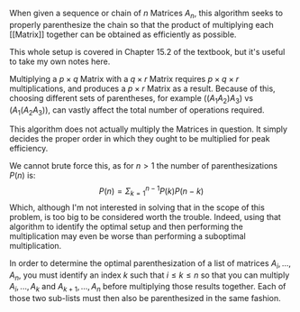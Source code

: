 
When given a sequence or chain of $n$ Matrices $A_n$, this algorithm seeks to properly parenthesize the chain so that the product of multiplying each [[Matrix]] together can be obtained as efficiently as possible.

This whole setup is covered in Chapter 15.2 of the textbook, but it's useful to take my own notes here.

Multiplying a $p\times q$ Matrix with a $q\times r$ Matrix requires $p\times q \times r$ multiplications, and produces a $p\times r$ Matrix as a result.
Because of this, choosing different sets of parentheses, for example $((A_1A_2)A_3)$ vs $(A_1(A_2A_3))$, can vastly affect the total number of operations required.

This algorithm does not actually multiply the Matrices in question. It simply decides the proper order in which they ought to be multiplied for peak efficiency.

We cannot brute force this, as for $n>1$ the number of parenthesizations $P(n)$ is:$$P(n)=\Sigma_{k=1}^{n-1}P(k)P(n-k)$$
Which, although I'm not interested in solving that in the scope of this problem, is too big to be considered worth the trouble. Indeed, using that algorithm to identify the optimal setup and then performing the multiplication may even be worse than performing a suboptimal multiplication.

In order to determine the optimal parenthesization of a list of matrices $A_i,...,A_n$, you must identify an index $k$ such that $i\leq k \leq n$ so that you can multiply $A_i,...,A_k$ and $A_{k+1},...,A_n$ before multiplying those results together. Each of those two sub-lists must then also be parenthesized in the same fashion.